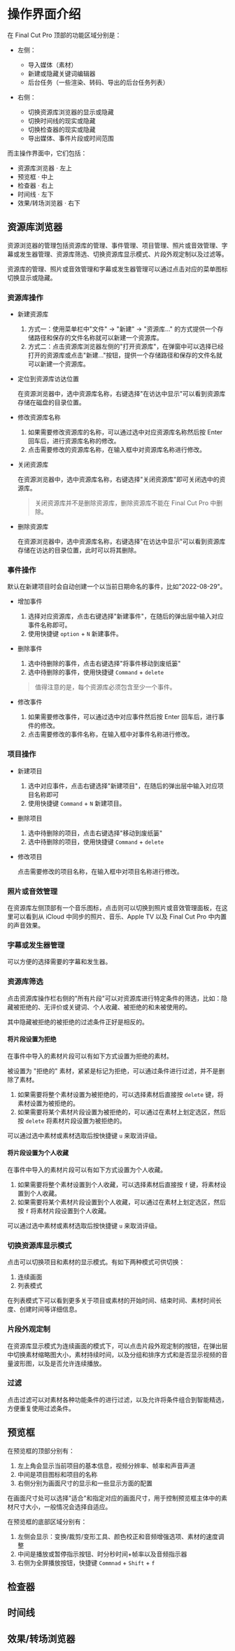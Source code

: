 # 操作界面介绍

在 Final Cut Pro 顶部的功能区域分别是：

- 左侧：
  - 导入媒体（素材）
  - 新建或隐藏关键词编辑器
  - 后台任务（一些渲染、转码、导出的后台任务列表）

- 右侧：
  - 切换资源库浏览器的显示或隐藏
  - 切换时间线的现实或隐藏
  - 切换检查器的现实或隐藏
  - 导出媒体、事件片段或时间范围

而主操作界面中，它们包括：

- 资源库浏览器 · 左上
- 预览框 · 中上
- 检查器 · 右上
- 时间线 · 左下
- 效果/转场浏览器 · 右下

## 资源库浏览器

资源浏览器的管理包括资源库的管理、事件管理、项目管理、照片或音效管理、字幕或发生器管理、资源库筛选、切换资源库显示模式、片段外观定制以及过滤等。

资源库的管理、照片或音效管理和字幕或发生器管理可以通过点击对应的菜单图标切换显示或隐藏。

### 资源库操作
- 新建资源库

  1. 方式一：使用菜单栏中"文件" -> "新建" -> "资源库..." 的方式提供一个存储路径和保存的文件名称就可以新建一个资源库。
  2. 方式二：点击资源库浏览器左侧的"打开资源库"，在弹窗中可以选择已经打开的资源库或点击"新建..."按钮，提供一个存储路径和保存的文件名就可以新建一个资源库。


- 定位到资源库访达位置

  在资源浏览器中，选中资源库名称，右键选择"在访达中显示"可以看到资源库存储在磁盘的目录位置。

- 修改资源库名称

  1. 如果需要修改资源库的名称，可以通过选中对应资源库名称然后按 Enter 回车后，进行资源库名称的修改。
  2. 点击需要修改的资源库名称，在输入框中对资源库名称进行修改。

- 关闭资源库

  在资源浏览器中，选中资源库名称，右键选择"关闭资源库"即可关闭选中的资源库。
  > 关闭资源库并不是删除资源库，删除资源库不能在 Final Cut Pro 中删除。

- 删除资源库

  在资源浏览器中，选中资源库名称，右键选择"在访达中显示"可以看到资源库存储在访达的目录位置，此时可以将其删除。

### 事件操作
默认在新建项目时会自动创建一个以当前日期命名的事件，比如"2022-08-29"。

- 增加事件

  1. 选择对应资源库，点击右键选择"新建事件"，在随后的弹出层中输入对应事件名称即可。
  2. 使用快捷键 `option` + `N` 新建事件。

- 删除事件

  1. 选中待删除的事件，点击右键选择"将事件移动到废纸篓"
  2. 选中待删除的事件，使用快捷键 `Command` + `delete`
  > 值得注意的是，每个资源库必须包含至少一个事件。


- 修改事件

  1. 如果需要修改事件，可以通过选中对应事件然后按 Enter 回车后，进行事件的修改。
  2. 点击需要修改的事件名称，在输入框中对事件名称进行修改。

### 项目操作
- 新建项目

  1. 选中对应事件，点击右键选择"新建项目"，在随后的弹出层中输入对应项目名称即可
  2. 使用快捷键 `Command` + `N` 新建项目。

- 删除项目

  1. 选中待删除的项目，点击右键选择"移动到废纸篓"
  2. 选中待删除的项目，使用快捷键 `Command` + `delete`

- 修改项目

  点击需要修改的项目名称，在输入框中对项目名称进行修改。

### 照片或音效管理

在资源库左侧顶部有一个音乐图标，点击则可以切换到照片或音效管理面板，在这里可以看到从 iCloud 中同步的照片、音乐、Apple TV 以及 Final Cut Pro 中内置的声音效果。


### 字幕或发生器管理

可以方便的选择需要的字幕和发生器。


### 资源库筛选

点击资源库操作栏右侧的"所有片段"可以对资源库进行特定条件的筛选，比如：隐藏被拒绝的、无评价或关键词、个人收藏、被拒绝的和未被使用的。

其中隐藏被拒绝的被拒绝的过滤条件正好是相反的。

#### 将片段设置为拒绝

在事件中导入的素材片段可以有如下方式设置为拒绝的素材。

被设置为 "拒绝的" 素材，紧紧是标记为拒绝，可以通过条件进行过滤，并不是删除了素材。

1. 如果需要将整个素材设置为被拒绝的，可以选择素材后直接按 `delete` 键，将素材设置为被拒绝的。
2. 如果需要将某个素材片段设置为被拒绝的，可以通过在素材上划定选区，然后按 `delete` 将素材片段设置为被拒绝的。
   
可以通过选中素材或素材选取后按快捷键 `u` 来取消评级。

#### 将片段设置为个人收藏

在事件中导入的素材片段可以有如下方式设置为个人收藏。

1. 如果需要将整个素材设置到个人收藏，可以选择素材后直接按 `f` 键，将素材设置到个人收藏。
2. 如果需要将某个素材片段设置到个人收藏，可以通过在素材上划定选区，然后按 `f` 将素材片段设置到个人收藏。
   
可以通过选中素材或素材选取后按快捷键 `u` 来取消评级。


### 切换资源库显示模式

点击可以切换项目和素材的显示模式。有如下两种模式可供切换：

1. 连续画面
2. 列表模式

在列表模式下可以看到更多关于项目或素材的开始时间、结束时间、素材时间长度、创建时间等详细信息。


### 片段外观定制

在资源库显示模式为连续画面的模式下，可以点击片段外观定制的按钮，在弹出层中切换素材缩略图大小，素材持续时间，以及分组和排序方式和是否显示视频的音量波形图，以及是否允许连续播放。


### 过滤

点击过滤可以对素材各种功能条件的进行过滤，以及允许将条件组合到智能精选，方便重复使用过滤条件。


## 预览框

在预览框的顶部分别有：
1. 左上角会显示当前项目的基本信息，视频分辨率、帧率和声音声道
2. 中间是项目图标和项目的名称
3. 右侧分别为画面尺寸的显示和一些显示方面的配置

在画面尺寸处可以选择"适合"和指定对应的画面尺寸，用于控制预览框主体中的素材尺寸大小，一般情况会选择自适应。 

在预览框的底部区域分别有：
1. 左侧会显示：变换/裁剪/变形工具、颜色校正和音频增强选项、素材的速度调整
2. 中间是播放或暂停指示按钮、时分秒时间+帧率以及音频指示器
3. 右侧为全屏播放按钮，快捷键 `Commnad` + `Shift` + `f`


## 检查器

## 时间线

## 效果/转场浏览器

